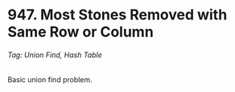 # 947. Most Stones Removed with Same Row or Column

###### Tag: Union Find, Hash Table

Basic union find problem.